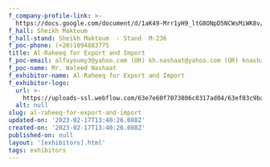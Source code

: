 ```yaml
---
f_company-profile-link: >-
  https://docs.google.com/document/d/1aK49-Mrr1yH9_ltG8ONpD5NCWsMiWK8v/edit?usp=share_link&ouid=111844397792848099856&rtpof=true&sd=true
f_hall: Sheikh Maktoum
f_hall-stand: Sheikh Maktoum  - Stand  M-236
f_poc-phone: (+20)1094883775
title: Al-Raheeq for Export and Import
f_poc-email: alfayoumy3@yahoo.com (OR) kh.nashaat@yahoo.com (OR) knashaat@alraheeqhoney.com
f_poc-name: Mr. Waleed Nashaat
f_exhibitor-name: Al-Raheeq for Export and Import
f_exhibitor-logo:
  url: >-
    https://uploads-ssl.webflow.com/63e7e60f7073806c8317ad04/63ef83c9bab7d82b5aeea253_MGNhMA.jpeg
  alt: null
slug: al-raheeq-for-export-and-import
updated-on: '2023-02-17T13:40:26.088Z'
created-on: '2023-02-17T13:40:26.088Z'
published-on: null
layout: '[exhibitors].html'
tags: exhibitors
---
```



